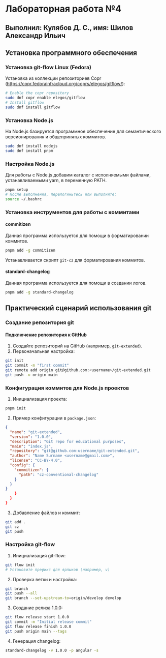 # Лабораторная работа №4  
## Выполнил: Кулябов Д. С., имя: Шилов Александр Ильич

## Установка программного обеспечения

### Установка git-flow Linux (Fedora)

Установка из коллекции репозиториев Copr (https://copr.fedorainfracloud.org/coprs/elegos/gitflow/):

```bash
# Enable the copr repository
sudo dnf copr enable elegos/gitflow
# Install gitflow
sudo dnf install gitflow
```

### Установка Node.js

На Node.js базируется программное обеспечение для семантического версионирования и общепринятых коммитов.

```bash
sudo dnf install nodejs
sudo dnf install pnpm
```

### Настройка Node.js

Для работы с Node.js добавим каталог с исполняемыми файлами, устанавливаемыми yarn, в переменную PATH.

```bash
pnpm setup
# После выполнения, перелогиньтесь или выполните:
source ~/.bashrc
```

### Установка инструментов для работы с коммитами

#### commitizen

Данная программа используется для помощи в форматировании коммитов.

```bash
pnpm add -g commitizen
```

Устанавливается скрипт `git-cz` для форматирования коммитов.

#### standard-changelog

Данная программа используется для помощи в создании логов.

```bash
pnpm add -g standard-changelog
```

## Практический сценарий использования git

### Создание репозитория git

#### Подключение репозитория к GitHub

1. Создайте репозиторий на GitHub (например, `git-extended`).
2. Первоначальная настройка:

```bash
git init
git commit -m "first commit"
git remote add origin git@github.com:<username>/git-extended.git
git push -u origin main
```

### Конфигурация коммитов для Node.js проектов

1. Инициализация проекта:

```bash
pnpm init
```

2. Пример конфигурации в `package.json`:

```json
{
  "name": "git-extended",
  "version": "1.0.0",
  "description": "Git repo for educational purposes",
  "main": "index.js",
  "repository": "git@github.com:username/git-extended.git",
  "author": "Name Surname <username@gmail.com>",
  "license": "CC-BY-4.0",
  "config": {
    "commitizen": {
      "path": "cz-conventional-changelog"
    }
  }
}
    }
  }
}
```

3. Добавление файлов и коммит:

```bash
git add .
git cz
git push
```

### Настройка git-flow

1. Инициализация git-flow:

```bash
git flow init
# Установите префикс для ярлыков (например, v)
```

2. Проверка ветки и настройка:

```bash
git branch
git push --all
git branch --set-upstream-to=origin/develop develop
```

3. Создание релиза 1.0.0:

```bash
git flow release start 1.0.0
git commit -m "Initial release commit"
git flow release finish 1.0.0
git push origin main --tags
```

4. Генерация changelog:

```bash
standard-changelog -v 1.0.0 -p angular -s

